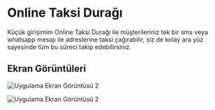 
# Online Taksi Durağı

Küçük girişimim Online Taksi Durağı ile müşterileriniz tek bir sms veya whatsapp mesajı ile adreslerine taksi çağırabilir, siz de kolay ara yüz sayesinde tüm bu süreci takip edebilirsiniz.




## Ekran Görüntüleri

![Uygulama Ekran Görüntüsü 2](https://cdn.r10.net/editor/110851/5b9d07fe21ee48fa9792df7a537f029b.png)


![Uygulama Ekran Görüntüsü 2](https://cdn.r10.net/editor/110851/86e0878fd49070b6c8d12ae94d0ef85a.png)

  